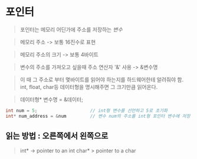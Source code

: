 # 포인터

> 포인터는 메모리 어딘가에 주소를 저장하는 *변수*  

> 메모리 주소 -> 보통 16진수로 표현  

> 메모리 주소의 크기 -> 보통 4바이트   

> 변수의 주소를 가져오고 싶을때 주소 연산자 '&' 사용 -> &변수명  

> 이 때 그 주소로 부터 몇바이트를 읽어야 하는지를 하드웨어한테 알려줘야 함.  
> int, float, char등 데이터형을 명시해주면 그 크기만큼 읽어온다.

> 데이터형* 변수명 = &데이터; 


```c
int num = 5;                    // int형 변수를 선언하고 5로 초기화
int* num_address = &num         // 변수 num의 주소를 int형 포인터 변수에 저장 데이터형의 크기만큼 읽어온다.
```

## 읽는 방법 : 오른쪽에서 왼쪽으로
> int* -> pointer to an int
> char* > pointer to a char

